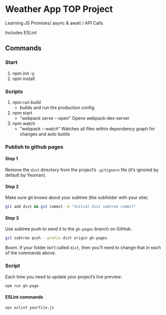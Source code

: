 # Weather App TOP Project

Learning JS Promises/ async & await / API Calls

Includes ESLint

## Commands

### Start

1. npm init -y
2. npm install

### Scripts

1. npm run build
   - builds and run the production config
2. npm start
   - "webpack serve --open" Opens webpack-dev-server
3. npm watch
   - "webpack --watch" Watches all files within dependency graph for changes and auto builds

### Publish to github pages

#### Step 1

Remove the `dist` directory from the project’s `.gitignore` file (it’s ignored by default by Yeoman).

#### Step 2

Make sure git knows about your subtree (the subfolder with your site).

```sh
git add dist && git commit -m "Initial dist subtree commit"
```

#### Step 3

Use subtree push to send it to the `gh-pages` branch on GitHub.

```sh
git subtree push --prefix dist origin gh-pages
```

Boom. If your folder isn’t called `dist`, then you’ll need to change that in each of the commands above.

### Script

Each time you need to update your project’s live preview:

```sh
npm run gh-page
```

#### ESLint commands

```sh
npx eslint yourfile.js
```

